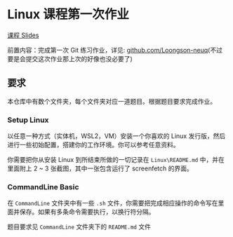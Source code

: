 # Linux 课程第一次作业

[课程 Slides](https://loongson-neuq.pages.dev/p/os-week1-git-and-linux-basics/)

前置内容：完成第一次 Git 练习作业，详见: [github.com/Loongson-neuq](https://github.com/Loongson-neuq)(不过要是会提交这次作业那上次的好像也没必要了)

## 要求

本仓库中有数个文件夹，每个文件夹对应一道题目。根据题目要求完成作业。

### Setup Linux

以任意一种方式（实体机，WSL2，VM）安装一个你喜欢的 Linux 发行版，然后进行一些初始配置，搭建你的工作环境。你可以参考任意资料。

你需要把你从安装 Linux 到所结束所做的一切记录在 `Linux\README.md` 中，并在里面附上 2 ~ 3 张截图，其中一张包含运行了 screenfetch 的界面。

### CommandLine Basic

在 `CommandLine` 文件夹中有一些 `.sh` 文件，你需要把完成相应操作的命令写在里面并保存。如果有多条命令需要执行，以换行符分隔。

题目要求见 `CommandLine` 文件夹下的 `README.md` 文件

